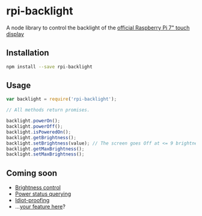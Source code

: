 # rpi-backlight
A node library to control the backlight of the [official Raspberry Pi 7" touch display](https://www.raspberrypi.org/products/raspberry-pi-touch-display/)

## Installation

```bash
npm install --save rpi-backlight
```

## Usage

```javascript
var backlight = require('rpi-backlight');

// All methods return promises.

backlight.powerOn();
backlight.powerOff();
backlight.isPoweredOn();
backlight.getBrightness();
backlight.setBrightness(value); // The screen goes Off at <= 9 brightness value
backlight.getMaxBrightness();
backlight.setMaxBrightness();
```

## Coming soon

- [Brightness control](https://github.com/pimterry/rpi-backlight/issues/3)
- [Power status querying](https://github.com/pimterry/rpi-backlight/issues/1)
- [Idiot-proofing](https://github.com/pimterry/rpi-backlight/issues/2)
- ...[your feature here](https://github.com/pimterry/rpi-backlight/issues/new)?